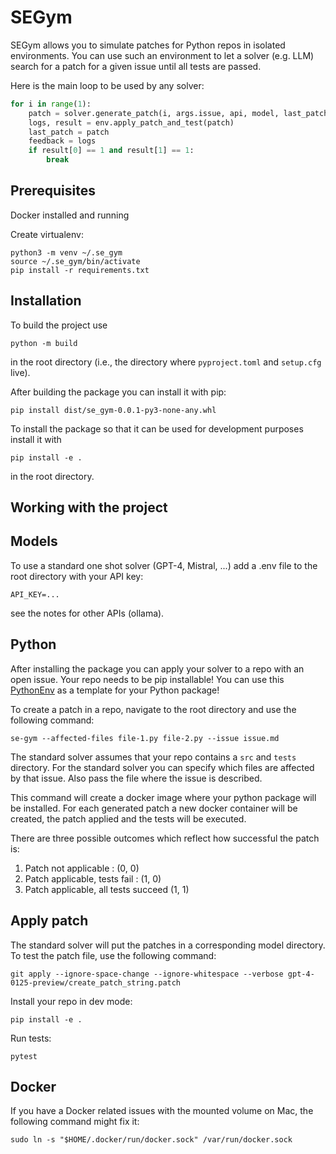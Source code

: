 # SEGym

SEGym allows you to simulate patches for Python repos in isolated environments.
You can use such an environment to let a solver (e.g. LLM) search for a patch for a given issue until all tests are passed.

Here is the main loop to be used by any solver:

```python
for i in range(1):
    patch = solver.generate_patch(i, args.issue, api, model, last_patch, feedback)
    logs, result = env.apply_patch_and_test(patch)
    last_patch = patch
    feedback = logs
    if result[0] == 1 and result[1] == 1:
        break
```

## Prerequisites

Docker installed and running

Create virtualenv:

```
python3 -m venv ~/.se_gym
source ~/.se_gym/bin/activate
pip install -r requirements.txt
```

## Installation

To build the project use

```shell script
python -m build
```

in the root directory (i.e., the directory where `pyproject.toml` and
`setup.cfg` live).

After building the package you can install it with pip:

```shell script
pip install dist/se_gym-0.0.1-py3-none-any.whl
```

To install the package so that it can be used for development purposes
install it with

```shell script
pip install -e .
```

in the root directory.

## Working with the project

## Models

To use a standard one shot solver (GPT-4, Mistral, ...) add a .env file to the root directory with your API key:

```
API_KEY=...
```

see the notes for other APIs (ollama).

## Python

After installing the package you can apply your solver to a repo with an open issue.
Your repo needs to be pip installable! You can use this [PythonEnv](https://github.com/kyrillschmid/PythonEnv.git) as a template for your Python package!

To create a patch in a repo, navigate to the root directory and use the following command:

```
se-gym --affected-files file-1.py file-2.py --issue issue.md
```

The standard solver assumes that your repo contains a `src` and `tests` directory. For the standard
solver you can specify which files are affected by that issue. Also pass the file where the issue
is described.

This command will create a docker image where your python package will be installed. For each generated patch
a new docker container will be created, the patch applied and the tests will be executed.

There are three possible outcomes which reflect how successful the patch is:

1. Patch not applicable : (0, 0)
2. Patch applicable, tests fail : (1, 0)
3. Patch applicable, all tests succeed (1, 1)

## Apply patch

The standard solver will put the patches in a corresponding model directory.
To test the patch file, use the following command:

```
git apply --ignore-space-change --ignore-whitespace --verbose gpt-4-0125-preview/create_patch_string.patch
```

Install your repo in dev mode:

```
pip install -e .
```

Run tests:

```
pytest
```

## Docker

If you have a Docker related issues with the mounted volume on Mac, the following command might fix it:

```
sudo ln -s "$HOME/.docker/run/docker.sock" /var/run/docker.sock
```
